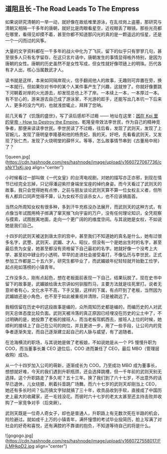 ## 道阻且长 -The Road Leads To The Empress

如果说研究清朝的一举一动，就好像在故纸堆里游泳，在乱坟岗上盗墓，那研究与清朝又相隔一千多年的唐朝，就好比是肉眼看星空，近视眼丢了眼镜。那些光亮都在哪里，看得见却摸不着，甚至你都不知道那闪光的真的是一颗遥远的恒星，还是一个一闪而过的风筝。

大量的文字资料都在一千多年的战火中化为了飞灰，留下的似乎只有寥寥几句，甚至很多人只有名字留存，在这只言片语中，唐朝发生的事情显得格外特别，是因为唐朝的女性。唐朝的历史虽然不是女性写成，但女性就好像项链上的明珠。历代各有才人出，核心当属数武才人。

读书就是这样，本来如同隔岸观火，信手翻阅他人的故事，无趣则可弃置在旁，换一本就行。但如果你对书中的某个人某件事产生了兴趣，这就惨了。你就好像要跳下河朝着对岸的火光游去，却发现总也上不了岸。一本续上一本，一本厚过一本。有不甘心的，游来游去自己成了游泳家，不光游的趁手，还能写出几本坑一下后来人，更多的没力气的，也就浅尝辄止，拜拜了您呐。

前几天看了《饥饿的盛世》，写了读后感却不过瘾 —— 地址在这里：[困在 Kpi 里的皇帝 - How to Destroy the Empire](https://someonegao.com/kpi-how-to-destroy-the-empire)。乾隆皇帝效法李世民，作为自己的精神竞争者，那便来读读李世民。李世民读了不过瘾，往后看，发现了武则天，发现了上官婉儿，发现了唐明皇李隆基和他的杨贵妃，我的天。好吧，先看看武则天，又发现了狄仁杰，发现了火烧明堂的薛怀义。等等，怎么故事情节串到《古董局中局》了？

![queen.jpg](https://cdn.hashnode.com/res/hashnode/image/upload/v1660727067736/csNrY1sKj.jpg align="center")

小时候看过一部叫做《一代女皇》的台湾电视剧，对她的描写亦正亦邪，到现在情节已经完全忘掉，只记得潘迎紫拧身端坐宝座的绰约身姿。而今天看过了武则天的故事，我只会觉得她有点惨，之前与朋友谈论武则天算不算一位女权主义者，但所有人都异口同声觉得不算，认为女权不应该杀女人，也不应该搞面首。

当然众所周知女权有很多种，多到汗牛充栋没办法展开，而武则天的这种方式，有点像当年试图用椅子绑满了窜天猴飞向宇宙的万户，没有任何理论知识，全凭观察与摸索，试图脱离地面，走向一个更广阔的的维度空间。与其说她是女权，不如说她是我们自己。

十四岁的武则天被送到唐太宗的宫中，甚至我们不知道她的真名是什么，她有过很多名字，武瞾、武则天、武媚、才人、昭仪，但没有一个是她出生时的名字，甚至最后贵为女皇，她甚至都没有资格留下自己最初的名字。她就好像一个没考上大学、甚至初中肄业的小透明，早早的走进社会接受毒打，不像弘历与李世民，正式参加工作都是二十五六岁，研究生都毕业了，而武媚娘年纪轻轻就开始勤工俭学，起点宛如落榜的小镇青年。

工作没多久，刚有点起色，想在老板面前表现一下自己，结果玩脱了。现在史书中留下的故事是，武媚娘给唐太宗讲如何驯服烈马，主要方法就是往死里打。说者无意听者有心，文化水平不高，下手又狠，这样的下属，有点吓到了老板，当然因为武媚娘还是小角色，也不至于如此被重视并清除，只是被疏远了。

我相信留在历史中的这段故事是编的，众所周知历史都是编的，而编历史的人对武则天总体态度比较负面。武则天被冷落的真正原因已经埋没在历史的尘土中了，不过明确的是，她投靠了老板的接班人，而当老板驾鹤西去，接班人上位的时候，她顺利的接续上了自己在公司的岗位，并且更进一步，用了一些手段，让公司内的竞争者逐渐失宠，而自己逐渐建立起自己的人脉与威望，有了追随者。

在沧海横流的职场，与其说她是做了老板娘，不如说她是从一个 P5 慢慢升职为 COO，而当董事长兼 CEO 退位后，COO 进而兼任了 CEO，最后 MBO（管理层收购）成功。

从一个十四岁加入公司的萌新，逐渐成长为 COO，乃至成功 MBO 成为董事长，想想就好难，今天的我们遇到升职瓶颈，还会选择跳槽，但一千年前的武则天别无选择。这个升职路走了多久呢？五十三年。换了我们到了六十七岁，不出意外的话早已退休，儿女绕膝，刷着抖音跳广场舞。而六十七岁的武则天却刚当上 CEO，她还有多长时间？弘历搞文字狱就搞了三十年，收贡品收到手软，直接成了中国历史上最大的收藏家，还一毛钱没花。而彼时六十七岁的老太太甚至还主持击败并收购了一家竞争对手（后突厥）。

武则天既是一位奇人奇女子，却也是普通人，升职路上有无数次死在半路的机会，险险避过。就如成千上万的小镇青年，满怀憧憬的考试毕业投简历，脸上写满了对社会的好奇和喜悦，还有满腔的不靠谱的抱负，不知道等待自己的将是什么。


![gogogo.jpg](https://cdn.hashnode.com/res/hashnode/image/upload/v1660727558017/FjLMHkpD2.jpg align="center")


